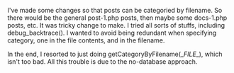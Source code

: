 
I've made some changes so that posts can be categoried by filename.
So there would be the general post-1.php posts, then maybe
some docs-1.php posts, etc. It was tricky change to make.
I tried all sorts of stuffs, including debug_backtrace().
I wanted to avoid being redundant when specifying category,
one in the file contents, and in the filename.

In the end, I resorted to just doing getCategoryByFilename(\__FILE__),
which isn't too bad. All this trouble is due to the no-database approach.